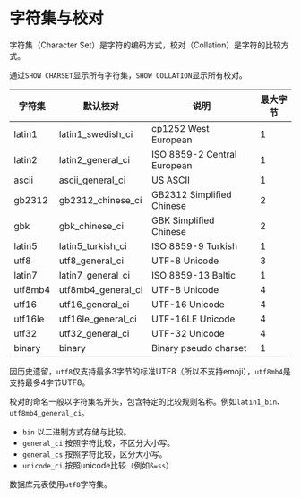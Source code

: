 # 字符集与校对

字符集（Character Set）是字符的编码方式，校对（Collation）是字符的比较方式。

通过`SHOW CHARSET`显示所有字符集，`SHOW COLLATION`显示所有校对。

| 字符集 | 默认校对 | 说明 | 最大字节 |
| --- | --- | --- | --- |
| latin1 | latin1_swedish_ci | cp1252 West European | 1 | 
| latin2 | latin2_general_ci | ISO 8859-2 Central European | 1 | 
| ascii | ascii_general_ci | US ASCII | 1 | 
| gb2312 | gb2312_chinese_ci | GB2312 Simplified Chinese | 2 | 
| gbk | gbk_chinese_ci | GBK Simplified Chinese | 2 | 
| latin5 | latin5_turkish_ci | ISO 8859-9 Turkish | 1 | 
| utf8 | utf8_general_ci | UTF-8 Unicode | 3 | 
| latin7 | latin7_general_ci | ISO 8859-13 Baltic | 1 | 
| utf8mb4 | utf8mb4_general_ci | UTF-8 Unicode | 4 | 
| utf16 | utf16_general_ci | UTF-16 Unicode | 4 | 
| utf16le | utf16le_general_ci | UTF-16LE Unicode | 4 | 
| utf32 | utf32_general_ci | UTF-32 Unicode | 4 | 
| binary | binary | Binary pseudo charset | 1 | 

因历史遗留，`utf8`仅支持最多3字节的标准UTF8（所以不支持emoji），`utf8mb4`是支持最多4字节UTF8。

校对的命名一般以字符集名开头，包含特定的比较规则名称。例如`latin1_bin`、`utf8mb4_general_ci`。

- `bin` 以二进制方式存储与比较。
- `general_ci` 按照字符比较，不区分大小写。
- `general_cs` 按照字符比较，区分大小写。
- `unicode_ci` 按照unicode比较（例如`ß=ss`）

数据库元表使用`utf8`字符集。